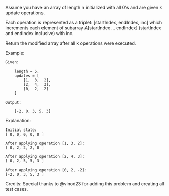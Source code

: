 Assume you have an array of length n initialized with all 0's and are given k update operations.

Each operation is represented as a triplet: [startIndex, endIndex, inc] which increments each element of subarray A[startIndex ... endIndex] (startIndex and endIndex inclusive) with inc.

Return the modified array after all k operations were executed.

Example:
```
Given:

    length = 5,
    updates = [
        [1,  3,  2],
        [2,  4,  3],
        [0,  2, -2]
    ]

Output:

    [-2, 0, 3, 5, 3]
```
Explanation:
```
Initial state:
[ 0, 0, 0, 0, 0 ]

After applying operation [1, 3, 2]:
[ 0, 2, 2, 2, 0 ]

After applying operation [2, 4, 3]:
[ 0, 2, 5, 5, 3 ]

After applying operation [0, 2, -2]:
[-2, 0, 3, 5, 3 ]
```

Credits:
Special thanks to @vinod23 for adding this problem and creating all test cases.


